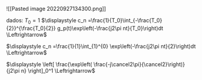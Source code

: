 ![[Pasted image 20220927134300.png]]

dados: $T_0 = 1$
$\displaystyle c_n =\frac{1}{T_0}\int_{-\frac{T_0}{2}}^{\frac{T_0}{2}} g_p(t)\exp\left(-\frac{j2\pi nt}{T_0}\right)dt \Leftrightarrow$

$\displaystyle c_n =\frac{1}{1}\int_{1}^{0} \exp\left(-\frac{j2\pi nt}{2}\right)dt \Leftrightarrow$

$\displaystyle \left[ \frac{\exp\left( \frac{-j\cancel2\pi}{\cancel2}\right)}{j2\pi n} \right]_0^1 \Leftrightarrow$

